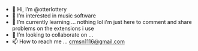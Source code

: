 - 👋 Hi, I’m @otterlottery
- 👀 I’m interested in music software
- 🌱 I’m currently learning ... nothing lol i'm just here to comment and share problems on the extensions i use
- 💞️ I’m looking to collaborate on ...
- 📫 How to reach me ... crmsn1116@gmail.com
